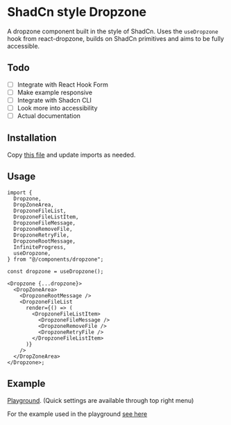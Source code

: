 # ShadCn style Dropzone

A dropzone component built in the style of ShadCn. Uses the `useDropzone` hook from react-dropzone, builds on ShadCn primitives and aims to be fully accessible.

## Todo

- [ ] Integrate with React Hook Form
- [ ] Make example responsive
- [ ] Integrate with Shadcn CLI
- [ ] Look more into accessibility
- [ ] Actual documentation

## Installation

Copy [this file](/components/dropzone.tsx) and update imports as needed.

## Usage

```tsx
import {
  Dropzone,
  DropZoneArea,
  DropzoneFileList,
  DropzoneFileListItem,
  DropzoneFileMessage,
  DropzoneRemoveFile,
  DropzoneRetryFile,
  DropzoneRootMessage,
  InfiniteProgress,
  useDropzone,
} from "@/components/dropzone";
```

```tsx
const dropzone = useDropzone();

<Dropzone {...dropzone}>
  <DropZoneArea>
    <DropzoneRootMessage />
    <DropzoneFileList
      render={() => (
        <DropzoneFileListItem>
          <DropzoneFileMessage />
          <DropzoneRemoveFile />
          <DropzoneRetryFile />
        </DropzoneFileListItem>
      )}
    />
  </DropZoneArea>
</Dropzone>;
```

## Example

[Playground](https://shadcn-dropzone.vercel.app/). (Quick settings are available through top right menu)

For the example used in the playground [see here](app/page.tsx)
